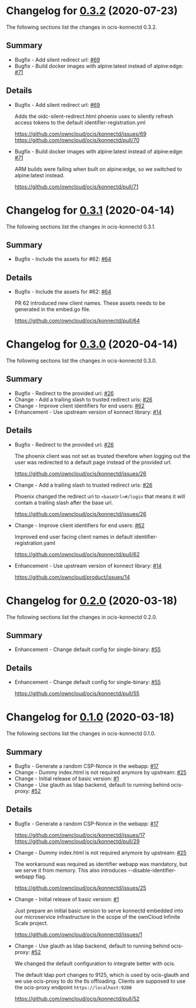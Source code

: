 # Changelog for [0.3.2] \(2020-07-23)

The following sections list the changes in ocis-konnectd 0.3.2.

[0.3.2]: https://github.com/owncloud/ocis/konnectd/compare/v0.3.1...v0.3.2

## Summary

-   Bugfix - Add silent redirect url: [#69](https://github.com/owncloud/ocis/konnectd/issues/69)
-   Bugfix - Build docker images with alpine:latest instead of alpine:edge: [#71](https://github.com/owncloud/ocis/konnectd/pull/71)

## Details

-   Bugfix - Add silent redirect url: [#69](https://github.com/owncloud/ocis/konnectd/issues/69)

     Adds the oidc-silent-redirect.html phoenix uses to silently refresh access tokens to the
     default identifier-registration.yml

     <https://github.com/owncloud/ocis/konnectd/issues/69>
     <https://github.com/owncloud/ocis/konnectd/pull/70>


-   Bugfix - Build docker images with alpine:latest instead of alpine:edge: [#71](https://github.com/owncloud/ocis/konnectd/pull/71)

     ARM builds were failing when built on alpine:edge, so we switched to alpine:latest instead.

     <https://github.com/owncloud/ocis/konnectd/pull/71>

# Changelog for [0.3.1] \(2020-04-14)

The following sections list the changes in ocis-konnectd 0.3.1.

[0.3.1]: https://github.com/owncloud/ocis/konnectd/compare/v0.3.0...v0.3.1

## Summary

-   Bugfix - Include the assets for #62: [#64](https://github.com/owncloud/ocis/konnectd/pull/64)

## Details

-   Bugfix - Include the assets for #62: [#64](https://github.com/owncloud/ocis/konnectd/pull/64)

     PR 62 introduced new client names. These assets needs to be generated in the embed.go file.

     <https://github.com/owncloud/ocis/konnectd/pull/64>

# Changelog for [0.3.0] \(2020-04-14)

The following sections list the changes in ocis-konnectd 0.3.0.

[0.3.0]: https://github.com/owncloud/ocis/konnectd/compare/v0.2.0...v0.3.0

## Summary

-   Bugfix - Redirect to the provided uri: [#26](https://github.com/owncloud/ocis/konnectd/issues/26)
-   Change - Add a trailing slash to trusted redirect uris: [#26](https://github.com/owncloud/ocis/konnectd/issues/26)
-   Change - Improve client identifiers for end users: [#62](https://github.com/owncloud/ocis/konnectd/pull/62)
-   Enhancement - Use upstream version of konnect library: [#14](https://github.com/owncloud/product/issues/14)

## Details

-   Bugfix - Redirect to the provided uri: [#26](https://github.com/owncloud/ocis/konnectd/issues/26)

     The phoenix client was not set as trusted therefore when logging out the user was redirected to a
     default page instead of the provided url.

     <https://github.com/owncloud/ocis/konnectd/issues/26>


-   Change - Add a trailing slash to trusted redirect uris: [#26](https://github.com/owncloud/ocis/konnectd/issues/26)

     Phoenix changed the redirect uri to `<baseUrl>#/login` that means it will contain a trailing
     slash after the base url.

     <https://github.com/owncloud/ocis/konnectd/issues/26>


-   Change - Improve client identifiers for end users: [#62](https://github.com/owncloud/ocis/konnectd/pull/62)

     Improved end user facing client names in default identifier-registration.yaml

     <https://github.com/owncloud/ocis/konnectd/pull/62>


-   Enhancement - Use upstream version of konnect library: [#14](https://github.com/owncloud/product/issues/14)

     <https://github.com/owncloud/product/issues/14>

# Changelog for [0.2.0] \(2020-03-18)

The following sections list the changes in ocis-konnectd 0.2.0.

[0.2.0]: https://github.com/owncloud/ocis/konnectd/compare/v0.1.0...v0.2.0

## Summary

-   Enhancement - Change default config for single-binary: [#55](https://github.com/owncloud/ocis/konnectd/pull/55)

## Details

-   Enhancement - Change default config for single-binary: [#55](https://github.com/owncloud/ocis/konnectd/pull/55)

     <https://github.com/owncloud/ocis/konnectd/pull/55>

# Changelog for [0.1.0] \(2020-03-18)

The following sections list the changes in ocis-konnectd 0.1.0.

[0.1.0]: https://github.com/owncloud/ocis/konnectd/compare/66337bb4dad4a3202880323adf7a51a1a3bb4085...v0.1.0

## Summary

-   Bugfix - Generate a random CSP-Nonce in the webapp: [#17](https://github.com/owncloud/ocis/konnectd/issues/17)
-   Change - Dummy index.html is not required anymore by upstream: [#25](https://github.com/owncloud/ocis/konnectd/issues/25)
-   Change - Initial release of basic version: [#1](https://github.com/owncloud/ocis/konnectd/issues/1)
-   Change - Use glauth as ldap backend, default to running behind ocis-proxy: [#52](https://github.com/owncloud/ocis/konnectd/pull/52)

## Details

-   Bugfix - Generate a random CSP-Nonce in the webapp: [#17](https://github.com/owncloud/ocis/konnectd/issues/17)

     <https://github.com/owncloud/ocis/konnectd/issues/17>
     <https://github.com/owncloud/ocis/konnectd/pull/29>


-   Change - Dummy index.html is not required anymore by upstream: [#25](https://github.com/owncloud/ocis/konnectd/issues/25)

     The workaround was required as identifier webapp was mandatory, but we serve it from memory.
     This also introduces --disable-identifier-webapp flag.

     <https://github.com/owncloud/ocis/konnectd/issues/25>


-   Change - Initial release of basic version: [#1](https://github.com/owncloud/ocis/konnectd/issues/1)

     Just prepare an initial basic version to serve konnectd embedded into our microservice
     infrastructure in the scope of the ownCloud Infinite Scale project.

     <https://github.com/owncloud/ocis/konnectd/issues/1>


-   Change - Use glauth as ldap backend, default to running behind ocis-proxy: [#52](https://github.com/owncloud/ocis/konnectd/pull/52)

     We changed the default configuration to integrate better with ocis.

     The default ldap port changes to 9125, which is used by ocis-glauth and we use ocis-proxy to do
     the tls offloading. Clients are supposed to use the ocis-proxy endpoint
     `https://localhost:9200`

     <https://github.com/owncloud/ocis/konnectd/pull/52>
